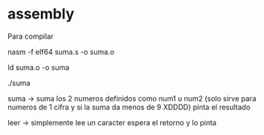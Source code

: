 # assembly
Para compilar

nasm -f elf64 suma.s -o suma.o

ld suma.o -o suma

./suma


suma -> suma los 2 numeros definidos como num1 u num2 (solo sirve para numeros de 1 cifra y si la suma da menos de 9 XDDDD) pinta el resultado

leer -> simplemente lee un caracter espera el retorno y lo pinta
